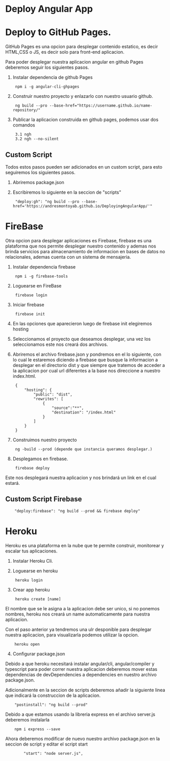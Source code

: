# Deploy Angular App

# Deploy to GitHub Pages.

GitHub Pages es una opcion para desplegar contenido estatico, es decir HTML,CSS o JS, es decir solo para front-end aplicacion.

Para poder desplegar nuestra aplicacion angular en github Pages deberemos seguir los siguientes pasos.

1. Instalar dependencia de github Pages 
        
        npm i -g angular-cli-ghpages

2. Construir nuestro proyecto y enlazarlo con nuestro usuario github.

        ng build --pro --base-href="https://username.github.io/name-repository/"     

3. Publicar la aplicacion construida en github pages, podemos usar dos comandos

        3.1 ngh
        3.2 ngh --no-silent        


## Custom Script

Todos estos pasos pueden ser adicionados en un custom script, para esto seguiremos los siguientes pasos.

1. Abriremos package.json

2. Escribiremos lo siguiente en la seccion de "scripts"

        "deploy:gh": "ng build --pro --base-href='https://andresmontoyab.github.io/DeployingAngularApp/'"


# FireBase

Otra opcion para desplegar aplicaciones es Firebase, firebase es una plataforma que nos permite desplegar nuestro contenido y ademas nos brinda servicios para almacenamiento de informacion en bases de datos no relacionales, ademas cuenta con un sistema de mensajeria.

1. Instalar dependencia firebase

        npm i -g firebase-tools

2. Loguearse en FireBase

        firebase login

3. Iniciar firebase

        firebase init

4. En las opciones que aparecieron luego de firebase init elegiremos hosting     

5. Seleccionamos el proyecto que deseamos desplegar, una vez los seleccionamos este nos creará dos archivos.

6. Abriremos el archivo firebase.json y pondremos en el lo siguiente, con lo cual le estaremos diciendo a firebase que busque la informacion a desplegar en el directorio dist y que siempre que tratemos de acceder a la aplicacion por cual url diferentes a la base nos direccione a nuestro index.html.   

        {
            "hosting": {
                "public": "dist",
                "rewrites": [
                    {
                        "source":"**",
                        "destination": "/index.html"
                    }
                ]
            }
        }


7. Construimos nuestro proyecto

        ng -build --prod (depende que instancia queramos desplegar.)

8. Desplegamos en firebase.

        firebase deploy

Este nos desplegará nuestra aplicacion y nos brindará un link en el cual estará. 

## Custom Script Firebase

        "deploy:firebase": "ng build --prod && firebase deploy" 

# Heroku

Heroku es una plataforma en la nube que te permite construir, monitorear y escalar tus aplicaciones.

1. Instalar Heroku Cli.

2. Loguearse en heroku

        heroku login

3. Crear app heroku

        heroku create [name]

El nombre que se le asigna a la aplicacion debe ser unico, si no ponemos nombres, heroku nos creará un name automaticamente para nuestra aplicacion.

Con el paso anterior ya tendremos una ulr desponible para desplegar nuestra aplicacion, para visualizarla podemos utilizar la opcion.

        heroku open

4. Configurar package.json

Debido a que heroku necesitará instalar angular/cli, angular/compiler y typescript para poder correr nuestra aplicacion deberemos mover estas dependencias de devDependencies a dependencies en nuestro archivo package.json.

Adicionalmente en la seccion de scripts deberemos añadir la siguiente linea que indicará la construccion de la aplicacion.

        "postinstall": "ng build --prod"

Debido a que estamos usando la libreria express en el archivo server.js deberemos instalarla 

        npm i express --save

Ahora deberemos modificar de nuevo nuestro archivo package.json en la seccion de script y editar el script start

            "start": "node server.js",                                                 


